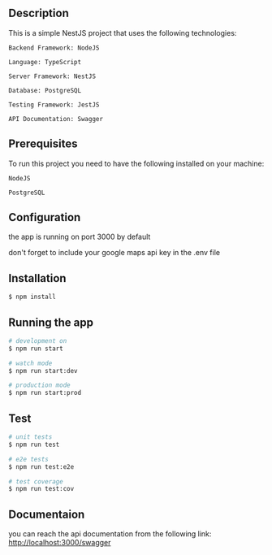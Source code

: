 ## Description

This is a simple NestJS project that uses the following technologies:

    Backend Framework: NodeJS

    Language: TypeScript

    Server Framework: NestJS

    Database: PostgreSQL

    Testing Framework: JestJS

    API Documentation: Swagger

## Prerequisites

To run this project you need to have the following installed on your machine:

    NodeJS

    PostgreSQL

## Configuration

the app is running on port 3000 by default

don't forget to include your google maps api key in the .env file

## Installation

```bash
$ npm install
```

## Running the app

```bash
# development on
$ npm run start

# watch mode
$ npm run start:dev

# production mode
$ npm run start:prod
```

## Test

```bash
# unit tests
$ npm run test

# e2e tests
$ npm run test:e2e

# test coverage
$ npm run test:cov
```

## Documentaion

you can reach the api documentation from the following link: [http://localhost:3000/swagger](http://localhost:3000/swagger)

